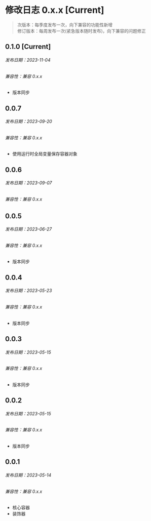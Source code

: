 # 修改日志 0.x.x [Current]

> 次版本：每季度发布一次，向下兼容的功能性新增  
> 修订版本：每周发布一次(紧急版本随时发布)，向下兼容的问题修正

## 0.1.0 [Current]
###### 发布日期：2023-11-04
###### 兼容性：兼容 0.x.x

+ 版本同步

## 0.0.7
###### 发布日期：2023-09-20
###### 兼容性：兼容 0.x.x

+ 使用运行时全局变量保存容器对象

## 0.0.6 
###### 发布日期：2023-09-07
###### 兼容性：兼容 0.x.x

## 0.0.5 
###### 发布日期：2023-06-27
###### 兼容性：兼容 0.x.x

+ 版本同步

## 0.0.4
###### 发布日期：2023-05-23
###### 兼容性：兼容 0.x.x

+ 版本同步

## 0.0.3
###### 发布日期：2023-05-15
###### 兼容性：兼容 0.x.x

+ 版本同步


## 0.0.2
###### 发布日期：2023-05-15
###### 兼容性：兼容 0.x.x

+ 版本同步

## 0.0.1
###### 发布日期：2023-05-14
###### 兼容性：兼容 0.x.x

+ 核心容器
+ 装饰器

